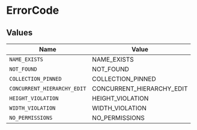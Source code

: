 # ErrorCode


## Values

| Name                        | Value                       |
| --------------------------- | --------------------------- |
| `NAME_EXISTS`               | NAME_EXISTS                 |
| `NOT_FOUND`                 | NOT_FOUND                   |
| `COLLECTION_PINNED`         | COLLECTION_PINNED           |
| `CONCURRENT_HIERARCHY_EDIT` | CONCURRENT_HIERARCHY_EDIT   |
| `HEIGHT_VIOLATION`          | HEIGHT_VIOLATION            |
| `WIDTH_VIOLATION`           | WIDTH_VIOLATION             |
| `NO_PERMISSIONS`            | NO_PERMISSIONS              |